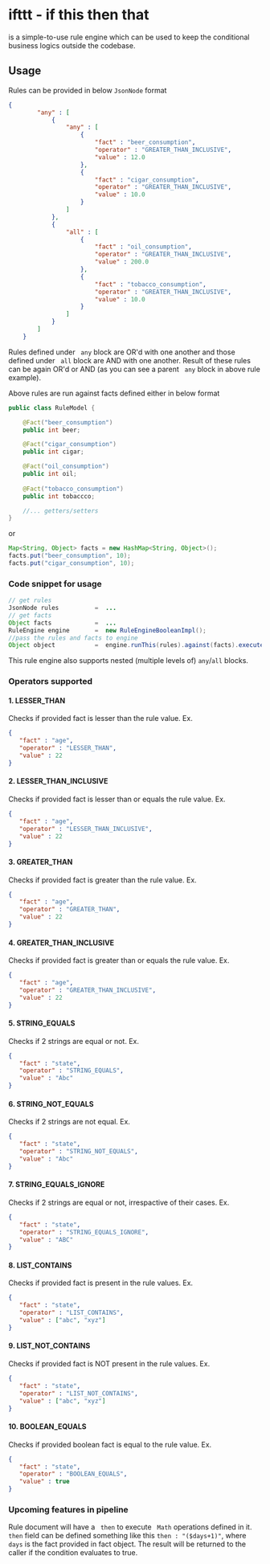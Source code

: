 # ifttt - if this then that
is a simple-to-use rule engine which can be used to keep the conditional business logics outside the codebase.


## Usage

Rules can be provided in below ``` JsonNode ``` format

```json
{
        "any" : [
            {
                "any" : [
                    {
                        "fact" : "beer_consumption", 
                        "operator" : "GREATER_THAN_INCLUSIVE", 
                        "value" : 12.0
                    }, 
                    {
                        "fact" : "cigar_consumption", 
                        "operator" : "GREATER_THAN_INCLUSIVE", 
                        "value" : 10.0
                    }
                ]
            }, 
            {
                "all" : [
                    {
                        "fact" : "oil_consumption", 
                        "operator" : "GREATER_THAN_INCLUSIVE", 
                        "value" : 200.0
                    }, 
                    {
                        "fact" : "tobacco_consumption", 
                        "operator" : "GREATER_THAN_INCLUSIVE", 
                        "value" : 10.0
                    }
                ]
            }
        ]
    }
```
Rules defined under ``` any``` block are OR'd with one another and those defined under ``` all``` block are AND with one another.
Result of these rules can be again OR'd or AND (as you can see a parent ``` any``` block in above rule example).

Above rules are run against facts defined either in below format

```java
public class RuleModel {

    @Fact("beer_consumption")
    public int beer;

    @Fact("cigar_consumption")
    public int cigar;

    @Fact("oil_consumption")
    public int oil;
    
    @Fact("tobacco_consumption")
    public int tobaccco;

    //... getters/setters
}
```

or

```java
Map<String, Object> facts = new HashMap<String, Object>();
facts.put("beer_consumption", 10);
facts.put("cigar_consumption", 10);
```

### Code snippet for usage

```java
// get rules
JsonNode rules          =  ...
// get facts
Object facts            =  ...
RuleEngine engine       =  new RuleEngineBooleanImpl();
//pass the rules and facts to engine
Object object           =  engine.runThis(rules).against(facts).execute();
```

This rule engine also supports nested (multiple levels of) ```any```/```all``` blocks.

### Operators supported

#### 1. LESSER_THAN
Checks if provided fact is lesser than the rule value.
Ex.
```json
{
   "fact" : "age", 
   "operator" : "LESSER_THAN", 
   "value" : 22
}
```
#### 2. LESSER_THAN_INCLUSIVE
Checks if provided fact is lesser than or equals the rule value.
Ex.
```json
{
   "fact" : "age", 
   "operator" : "LESSER_THAN_INCLUSIVE", 
   "value" : 22
}
```
#### 3. GREATER_THAN
Checks if provided fact is greater than the rule value.
Ex.
```json
{
   "fact" : "age", 
   "operator" : "GREATER_THAN", 
   "value" : 22
}
```
#### 4. GREATER_THAN_INCLUSIVE
Checks if provided fact is greater than or equals the rule value.
Ex.
```json
{
   "fact" : "age", 
   "operator" : "GREATER_THAN_INCLUSIVE", 
   "value" : 22
}
```

#### 5. STRING_EQUALS
Checks if 2 strings are equal or not.
Ex.
```json
{
   "fact" : "state", 
   "operator" : "STRING_EQUALS", 
   "value" : "Abc"
}
```
#### 6. STRING_NOT_EQUALS
Checks if 2 strings are not equal.
Ex.
```json
{
   "fact" : "state", 
   "operator" : "STRING_NOT_EQUALS", 
   "value" : "Abc"
}
```
#### 7. STRING_EQUALS_IGNORE
Checks if 2 strings are equal or not, irrespactive of their cases.
Ex.
```json
{
   "fact" : "state", 
   "operator" : "STRING_EQUALS_IGNORE", 
   "value" : "ABC"
}
```
#### 8. LIST_CONTAINS
Checks if provided fact is present in the rule values.
Ex.
```json
{
   "fact" : "state", 
   "operator" : "LIST_CONTAINS", 
   "value" : ["abc", "xyz"]
}
```
#### 9. LIST_NOT_CONTAINS
Checks if provided fact is NOT present in the rule values.
Ex.
```json
{
   "fact" : "state", 
   "operator" : "LIST_NOT_CONTAINS", 
   "value" : ["abc", "xyz"]
}
```
#### 10. BOOLEAN_EQUALS
Checks if provided boolean fact is equal to the rule value.
Ex.
```json
{
   "fact" : "state", 
   "operator" : "BOOLEAN_EQUALS", 
   "value" : true
}
```

### Upcoming features in pipeline
Rule document will have a ``` then``` to execute ``` Math``` operations defined in it. ``` then``` field can be defined something like this ``` then : "($days+1)" ```, where ``` days``` is the fact provided in fact object. The result will be returned to the caller if the condition evaluates to true.

